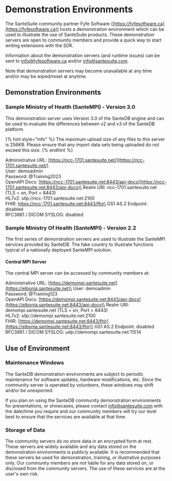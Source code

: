 # Demonstration Environments

The SanteSuite community partner Fyfe Software ([https://fyfesoftware.ca](https://fyfesoftware.ca)) hosts a demonstration environment which can be used to illustrate the use of SanteSuite products. These demonstration servers are open to community members and provide a quick way to start writing extensions with the SDK.

Information about the demonstration servers (and runtime issues) can be sent to [info@fyfesoftware.ca](mailto:info@fyfesoftware.ca) and/or [info@santesuite.com](mailto:info@santesuite.com).

Note that demonstration servers may become unavailable at any time and/or may be wiped/reset at anytime.

## Demonstration Environments

### Sample Ministry of Heatlh (SanteMPI) - Version 3.0

This demonstration server uses Version 3.0 of the SanteDB engine and can be used to evaluate the differences between v2 and v3 of the SanteDB platform.&#x20;

{% hint style="info" %}
The maximum upload size of any files to this server is 256KB. Please ensure that any import data sets being uploaded do not exceed this size.
{% endhint %}

Administrative URL: [https://ncc-1701.santesuite.net/](https://ncc-1701.santesuite.net/)  \
User: demoadmin\
Password: @Training2023\
OpenAPI Docs: [https://ncc-1701.santesuite.net:8443/api-docs](https://ncc-1701.santesuite.net:8443/api-docs)\
Realm URI: ncc-1701.santesuite.net (TLS = on, Port = 8443)\
HL7v2: sllp://ncc-1701.santesuite.net:2100\
FHIR: https://ncc-1701.santesuite.net:8443/fhir\
GS1 AS.2 Endpoint: disabled\
RFC3881 / DICOM SYSLOG: disabled

### Sample Ministry Of Health (SanteMPI) - Version 2.2

The first series of demonstration servers are used to illustrate the SanteMPI services provided by SanteDB. The fake country  to illustrate functions typical of a nationally deployed SanteMPI solution.&#x20;

#### Central MPI Server

The central MPI server can be accessed by community members at:

Administrative URL: [https://demompi.santesuite.net](https://elbonia.santesuite.net)\
User: demoadmin\
Password: @Training123\
OpenAPI Docs: [https://demompi.santesuite.net:8443/api-docs](https://elbonia.santesuite.net:8443/api-docs)\
Realm URI: demompi.santesuite.net (TLS = on, Port = 8443)\
HL7v2: sllp://demompi.santesuite.net:2100\
FHIR: [https://demompi.santesuite.net:8443/fhir](https://elbonia.santesuite.net:8443/fhir)\
GS1 AS.2 Endpoint: disabled\
RFC3881 / DICOM SYSLOG: udp://demompi.santesuite.net:11514

## Use of Environment

### Maintenance Windows

The SanteDB demonstration environments are subject to periodic maintenance for software updates, hardware modifications, etc. Since the community server is operated by volunteers, these windows may shift and/or be unexpected.

If you plan on using the SanteDB community demonstration environments for presentations, or showcases, please contact info@santesuite.com with the date/time you require and our community members will try our level best to ensure that the services are available at that time.

### Storage of Data

The community servers do no store data in an encrypted form at rest. These servers are widely available and any data stored on the demonstration environments is publicly available. It is recommended that these servers be used for demonstration, training, or illustrative purposes only. Our community members are not liable for any data stored on, or disclosed from the community servers. The use of these services are at the user's own risk.
